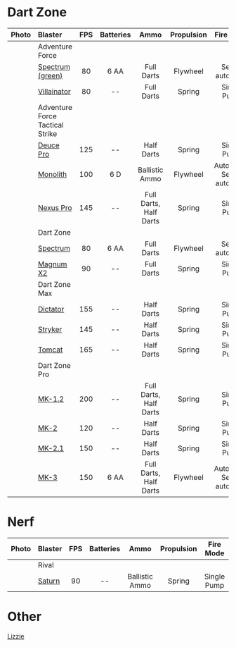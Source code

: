 # Dart Zone

|Photo|Blaster|FPS|Batteries|Ammo|Propulsion|Fire Mode|
|:-:|:-|:-:|:-:|:-:|:-:|:-:|
||Adventure Force|
||[Spectrum (green)](G-Spectrum.md)|80|6 AA|Full Darts|Flywheel|Semi-automatic|
||[Villainator](Villainator.md)|80|--|Full Darts|Spring|Single Pump|
||Adventure Force Tactical Strike||||
||[Deuce Pro](Deuce%20Pro.md)|125|--|Half Darts| Spring |Single Pump|
||[Monolith](Monolith.md)|100|6 D|Ballistic Ammo|Flywheel|Automatic, Semi-automatic|
||[Nexus Pro](Nexus%20Pro.md)|145|--|Full Darts, Half Darts|Spring|Single Pump|
||Dart Zone|
||[Spectrum](Spectrum.md)|80|6 AA|Full Darts|Flywheel|Semi-automatic|
||[Magnum X2](MagnumX2.md)|90|--|Full Darts|Spring|Single Pump|
||Dart Zone Max
||[Dictator](Dictator.md)|155|--|Half Darts|Spring|Single Pump|
||[Stryker](Stryker.md)|145|--|Half Darts|Spring|Single Pump|
||[Tomcat](Tomcat.md)|165|--|Half Darts|Spring|Single Pump|
||Dart Zone Pro
||[MK-1.2](MK-1.2.md)|200|--|Full Darts, Half Darts|Spring|Single Pump|
||[MK-2](MK-2.md)|120|--|Half Darts|Spring|Single Pump|
||[MK-2.1](MK-2.1.md)|150|--|Half Darts|Spring|Single Pump|
||[MK-3](MK-3.md)|150|6 AA|Full Darts, Half Darts|Flywheel|Automatic, Semi-automatic|
# Nerf
|Photo|Blaster|FPS|Batteries|Ammo|Propulsion|Fire Mode|
|:-:|:-|:-:|:-:|:-:|:-:|:-:|
||Rival|
||[Saturn](Saturn.md)|90|--|Ballistic Ammo|Spring|Single Pump|

# Other
[Lizzie](Gecko-Tovol%20Zerky.md)